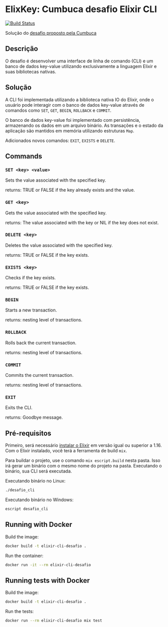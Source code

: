 # ElixKey: Cumbuca desafio Elixir CLI

[![Build Status](https://github.com/ViniciusCestarii/cumbuca-desafio/actions/workflows/test.yml/badge.svg)](https://github.com/ViniciusCestarii/cumbuca-desafio/actions/workflows/test.yml)

Solução do [desafio proposto pela Cumbuca](https://github.com/appcumbuca/desafios/blob/master/desafio-back-end-pleno.md)

## Descrição

O desafio é desenvolver uma interface de linha de comando (CLI) e um banco de dados key-value utilizando exclusivamente a linguagem Elixir e suas bibliotecas nativas.

## Solução

A CLI foi implementada utilizando a biblioteca nativa IO do Elixir, onde o usuário pode interagir com o banco de dados key-value através de comandos como `SET`, `GET`, `BEGIN`, `ROLLBACK` e `COMMIT`.

O banco de dados key-value foi implementado com persistência, armazenando os dados em um arquivo binário. As transações e o estado da aplicação são mantidos em memória utilizando estruturas `Map`.

Adicionados novos comandos: `EXIT`, `EXISTS` e `DELETE`.

## Commands

### `SET <key> <value>`
Sets the value associated with the specified key.

returns: TRUE or FALSE if the key already exists and the value.

### `GET <key>`

Gets the value associated with the specified key.

returns: The value associated with the key or NIL if the key does not exist.

### `DELETE <key>`

Deletes the value associated with the specified key.

returns: TRUE or FALSE if the key exists.

### `EXISTS <key>`

Checks if the key exists.

returns: TRUE or FALSE if the key exists.

### `BEGIN`

Starts a new transaction.

returns: nesting level of transactions.

### `ROLLBACK`

Rolls back the current transaction.

returns: nesting level of transactions.

### `COMMIT`

Commits the current transaction.

returns: nesting level of transactions.

### `EXIT`

Exits the CLI.

returns: Goodbye message.

## Pré-requisitos

Primeiro, será necessário [instalar o Elixir](https://elixir-lang.org/install.html)
em versão igual ou superior a 1.16.
Com o Elixir instalado, você terá a ferramenta de build `mix`.

Para buildar o projeto, use o comando `mix escript.build` nesta pasta.
Isso irá gerar um binário com o mesmo nome do projeto na pasta.
Executando o binário, sua CLI será executada.

Executando binário no Linux:

```bash
./desafio_cli
```

Executando binário no Windows:

```bash
escript desafio_cli
```


## Running with Docker

Build the image:

```bash
docker build -t elixir-cli-desafio .
```

Run the container:

```bash
docker run -it --rm elixir-cli-desafio
```

## Running tests with Docker
Build the image:

```bash
docker build -t elixir-cli-desafio .
```

Run the tests:

```bash
docker run --rm elixir-cli-desafio mix test
```
